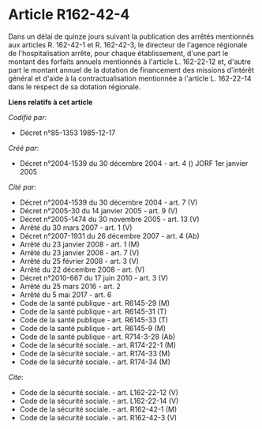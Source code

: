 # Article R162-42-4

Dans un délai de quinze jours suivant la publication des arrêtés mentionnés aux articles R. 162-42-1 et R. 162-42-3, le
directeur de l'agence régionale de l'hospitalisation arrête, pour chaque établissement, d'une part le montant des forfaits
annuels mentionnés à l'article L. 162-22-12 et, d'autre part le montant annuel de la dotation de financement des missions
d'intérêt général et d'aide à la contractualisation mentionnée à l'article L. 162-22-14 dans le respect de sa dotation
régionale.

**Liens relatifs à cet article**

_Codifié par_:

  - Décret n°85-1353 1985-12-17

_Créé par_:

  - Décret n°2004-1539 du 30 décembre 2004 - art. 4 () JORF 1er janvier 2005

_Cité par_:

  - Décret n°2004-1539 du 30 décembre 2004 - art. 7 (V)
  - Décret n°2005-30 du 14 janvier 2005 - art. 9 (V)
  - Décret n°2005-1474 du 30 novembre 2005 - art. 13 (V)
  - Arrêté du 30 mars 2007 - art. 1 (V)
  - Décret n°2007-1931 du 26 décembre 2007 - art. 4 (Ab)
  - Arrêté du 23 janvier 2008 - art. 1 (M)
  - Arrêté du 23 janvier 2008 - art. 7 (V)
  - Arrêté du 25 février 2008 - art. 3 (V)
  - Arrêté du 22 décembre 2008 - art. (V)
  - Décret n°2010-667 du 17 juin 2010 - art. 3 (V)
  - Arrêté du 25 mars 2016 - art. 2
  - Arrêté du 5 mai 2017 - art. 6
  - Code de la santé publique - art. R6145-29 (M)
  - Code de la santé publique - art. R6145-31 (T)
  - Code de la santé publique - art. R6145-33 (T)
  - Code de la santé publique - art. R6145-9 (M)
  - Code de la santé publique - art. R714-3-28 (Ab)
  - Code de la sécurité sociale. - art. R174-22-1 (M)
  - Code de la sécurité sociale. - art. R174-33 (M)
  - Code de la sécurité sociale. - art. R174-34 (M)

_Cite_:

  - Code de la sécurité sociale. - art. L162-22-12 (V)
  - Code de la sécurité sociale. - art. L162-22-14 (V)
  - Code de la sécurité sociale. - art. R162-42-1 (M)
  - Code de la sécurité sociale. - art. R162-42-3 (V)
